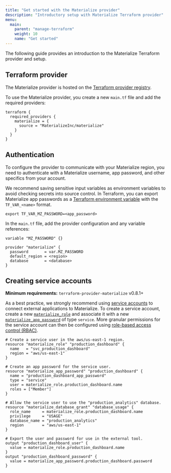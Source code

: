 ```yaml
---
title: "Get started with the Materialize provider"
description: "Introductory setup with Materialize Terraform provider"
menu:
  main:
    parent: "manage-terraform"
    weight: 10
    name: "Get started"
---
```


The following guide provides an introduction to the Materialize Terraform
provider and setup.

## Terraform provider

The Materialize provider is hosted on the [Terraform provider registry](https://registry.terraform.io/providers/MaterializeInc/materialize/latest).

To use the Materialize provider, you create a new `main.tf` file and add the
required providers:

```hcl
terraform {
  required_providers {
    materialize = {
      source = "MaterializeInc/materialize"
    }
  }
}
```

## Authentication

To configure the provider to communicate with your Materialize region, you
need to authenticate with a Materialize username, app password, and other
specifics from your account.

We recommend saving sensitive input variables as environment variables to avoid
checking secrets into source control. In Terraform, you can export Materialize
app passwords as a [Terraform environment variable](https://developer.hashicorp.com/terraform/cli/config/environment-variables#tf_var_name)
with the `TF_VAR_<name>` format.

```shell
export TF_VAR_MZ_PASSWORD=<app_password>
```

In the `main.tf` file, add the provider configuration and any variable
references:

```hcl
variable "MZ_PASSWORD" {}

provider "materialize" {
  password       = var.MZ_PASSWORD
  default_region = <region>
  database       = <database>
}
```

## Creating service accounts

**Minimum requirements:** `terraform-provider-materialize` v0.8.1+

As a best practice, we strongly recommend using [service accounts](/manage/access-control/create-service-accounts)
to connect external applications to Materialize. To create a
service account, create a new [`materialize_role`](https://registry.terraform.io/providers/MaterializeInc/materialize/latest/docs/resources/role)
and associate it with a new [`materialize_app_password`](https://registry.terraform.io/providers/MaterializeInc/materialize/latest/docs/resources/app_password)
of type `service`. More granular permissions for the service account can then
be configured using [role-based access control (RBAC)](/manage/access-control/#role-based-access-control-rbac).

```hcl
# Create a service user in the aws/us-east-1 region.
resource "materialize_role" "production_dashboard" {
  name   = "svc_production_dashboard"
  region = "aws/us-east-1"
}

# Create an app password for the service user.
resource "materialize_app_password" "production_dashboard" {
  name = "production_dashboard_app_password"
  type = "service"
  user = materialize_role.production_dashboard.name
  roles = ["Member"]
}

# Allow the service user to use the "production_analytics" database.
resource "materialize_database_grant" "database_usage" {
  role_name     = materialize_role.production_dashboard.name
  privilege     = "USAGE"
  database_name = "production_analytics"
  region        = "aws/us-east-1"
}

# Export the user and password for use in the external tool.
output "production_dashboard_user" {
  value = materialize_role.production_dashboard.name
}
output "production_dashboard_password" {
  value = materialize_app_password.production_dashboard.password
}
```
